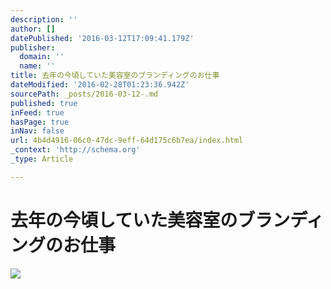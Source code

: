 ```yaml
---
description: ''
author: []
datePublished: '2016-03-12T17:09:41.179Z'
publisher:
  domain: ''
  name: ''
title: 去年の今頃していた美容室のブランディングのお仕事
dateModified: '2016-02-28T01:23:36.942Z'
sourcePath: _posts/2016-03-12-.md
published: true
inFeed: true
hasPage: true
inNav: false
url: 4b4d4916-06c0-47dc-9eff-64d175c6b7ea/index.html
_context: 'http://schema.org'
_type: Article

---
```

# 去年の今頃していた美容室のブランディングのお仕事
![](https://the-grid-user-content.s3-us-west-2.amazonaws.com/25574fc6-482a-43bd-9e15-f0b2a19e078c.png)